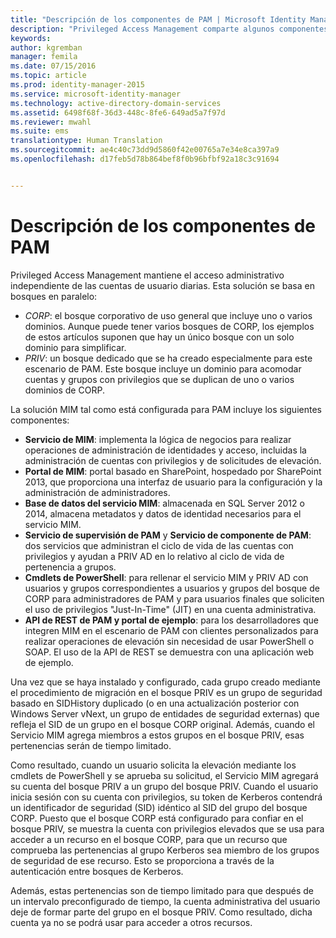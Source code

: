 ```yaml
---
title: "Descripción de los componentes de PAM | Microsoft Identity Manager"
description: "Privileged Access Management comparte algunos componentes con MIM y dispone de algunos propios. Obtenga información sobre cómo funcionan conjuntamente."
keywords: 
author: kgremban
manager: femila
ms.date: 07/15/2016
ms.topic: article
ms.prod: identity-manager-2015
ms.service: microsoft-identity-manager
ms.technology: active-directory-domain-services
ms.assetid: 6498f68f-36d3-448c-8fe6-649ad5a7f97d
ms.reviewer: mwahl
ms.suite: ems
translationtype: Human Translation
ms.sourcegitcommit: ae4c40c73dd9d5860f42e00765a7e34e8ca397a9
ms.openlocfilehash: d17feb5d78b864bef8f0b96bfbf92a18c3c91694


---
```


# Descripción de los componentes de PAM

Privileged Access Management mantiene el acceso administrativo independiente de las cuentas de usuario diarias. Esta solución se basa en bosques en paralelo:

- *CORP*: el bosque corporativo de uso general que incluye uno o varios dominios. Aunque puede tener varios bosques de CORP, los ejemplos de estos artículos suponen que hay un único bosque con un solo dominio para simplificar.  
- *PRIV*: un bosque dedicado que se ha creado especialmente para este escenario de PAM. Este bosque incluye un dominio para acomodar cuentas y grupos con privilegios que se duplican de uno o varios dominios de CORP.

La solución MIM tal como está configurada para PAM incluye los siguientes componentes:  

- **Servicio de MIM**: implementa la lógica de negocios para realizar operaciones de administración de identidades y acceso, incluidas la administración de cuentas con privilegios y de solicitudes de elevación.   
- **Portal de MIM**: portal basado en SharePoint, hospedado por SharePoint 2013, que proporciona una interfaz de usuario para la configuración y la administración de administradores.
- **Base de datos del servicio MIM**: almacenada en SQL Server 2012 o 2014, almacena metadatos y datos de identidad necesarios para el servicio MIM.
- **Servicio de supervisión de PAM** y **Servicio de componente de PAM**: dos servicios que administran el ciclo de vida de las cuentas con privilegios y ayudan a PRIV AD en lo relativo al ciclo de vida de pertenencia a grupos.
- **Cmdlets de PowerShell**: para rellenar el servicio MIM y PRIV AD con usuarios y grupos correspondientes a usuarios y grupos del bosque de CORP para administradores de PAM y para usuarios finales que soliciten el uso de privilegios "Just-In-Time" (JIT) en una cuenta administrativa.
- **API de REST de PAM y portal de ejemplo**: para los desarrolladores que integren MIM en el escenario de PAM con clientes personalizados para realizar operaciones de elevación sin necesidad de usar PowerShell o SOAP. El uso de la API de REST se demuestra con una aplicación web de ejemplo.

Una vez que se haya instalado y configurado, cada grupo creado mediante el procedimiento de migración en el bosque PRIV es un grupo de seguridad basado en SIDHistory duplicado (o en una actualización posterior con Windows Server vNext, un grupo de entidades de seguridad externas) que refleja el SID de un grupo en el bosque CORP original. Además, cuando el Servicio MIM agrega miembros a estos grupos en el bosque PRIV, esas pertenencias serán de tiempo limitado.

Como resultado, cuando un usuario solicita la elevación mediante los cmdlets de PowerShell y se aprueba su solicitud, el Servicio MIM agregará su cuenta del bosque PRIV a un grupo del bosque PRIV. Cuando el usuario inicia sesión con su cuenta con privilegios, su token de Kerberos contendrá un identificador de seguridad (SID) idéntico al SID del grupo del bosque CORP. Puesto que el bosque CORP está configurado para confiar en el bosque PRIV, se muestra la cuenta con privilegios elevados que se usa para acceder a un recurso en el bosque CORP, para que un recurso que comprueba las pertenencias al grupo Kerberos sea miembro de los grupos de seguridad de ese recurso. Esto se proporciona a través de la autenticación entre bosques de Kerberos.

Además, estas pertenencias son de tiempo limitado para que después de un intervalo preconfigurado de tiempo, la cuenta administrativa del usuario deje de formar parte del grupo en el bosque PRIV. Como resultado, dicha cuenta ya no se podrá usar para acceder a otros recursos.



<!--HONumber=Jul16_HO3-->


